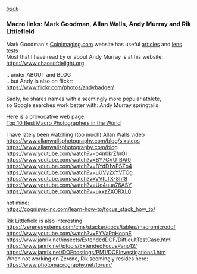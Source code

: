   *[back](index.html)* 
### Macro links:  Mark Goodman, Allan Walls, Andy Murray and Rik Littlefield  

Mark Goodman's [CoinImaging.com](https://www.coinimaging.com) website has useful [articles](https://coinimaging.com/photo_articles.html) and [lens tests](https://www.coinimaging.com/lens_tests_new.html)  
Most that I have read by or about Andy Murray is at his website:  
<https://www.chaosofdelight.org>  

.. under ABOUT and BLOG  
.. but Andy is also on flickr:  
<https://www.flickr.com/photos/andybadger/>  

Sadly, he shares names with a seemingly more popular athlete,  
so Google searches work better with:  Andy Murray springtails  

Here is a provocative web page:  
[Top 10 Best Macro Photographers in the World](https://www.topteny.com/top-10-best-macro-photographers-in-the-world)  

I have lately been watching (too much) Allan Walls video  
<https://www.allanwallsphotography.com/blog/sixsteps>  
<https://www.allanwallsphotography.com/blog>  
<https://www.youtube.com/watch?v=o4n0krZfnOI>  
<https://www.youtube.com/watch?v=BY7GVU_BAt0>  
<https://www.youtube.com/watch?v=BYdD1wPSZo4>  
<https://www.youtube.com/watch?v=uUVy2xYVTCg>  
<https://www.youtube.com/watch?v=VVtLTX-8hf8>  
<https://www.youtube.com/watch?v=Uo4uua76ASY>  
<https://www.youtube.com/watch?v=uxxzZXORXL0>  
  
not mine:  
<https://cognisys-inc.com/learn-how-to/focus_stack_how_to/>  

Rik Littlefield is also interesting  
<https://zerenesystems.com/cms/stacker/docs/tables/macromicrodof>  
<https://www.youtube.com/watch?v=EYVaPqHonpE>  
<https://www.janrik.net/insects/ExtendedDOF/DifficultTestCase.html>  
<https://www.janrik.net/ptools/ExtendedFocusPano12/>  
<https://www.janrik.net/DOFpostings/PM1/DOFInvestigations1.htm>  
When not working on Zerene, Rik seemingly resides here:  
<https://www.photomacrography.net/forum/>  
